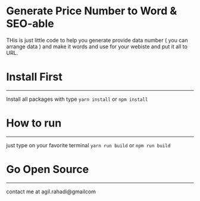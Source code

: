 # Generate Price Number to Word & SEO-able

THis is just little code to help you generate provide data number ( you can arrange data ) and make it words and use for your webiste and put it all to URL.

# Install First
---------------

Install all packages with type `yarn install` or `npm install`


# How to run
---------------

just type on your favorite terminal `yarn run build` or `npm run build`


# Go Open Source
---------------

contact me at agil.rahadi@gmailcom
